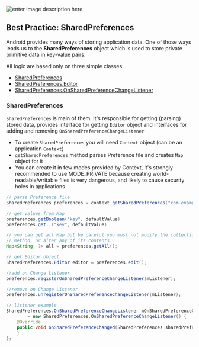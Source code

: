 ![enter image description here][6]

## Best Practice: SharedPreferences

Android provides many ways of storing application data. One of those ways leads us to the **SharedPreferences** object which is used to store private primitive data in key-value pairs.

All logic are based only on three simple classes:

- [SharedPreferences][1]
- [SharedPreferences.Editor][2]
- [SharedPreferences.OnSharedPreferenceChangeListener][3]

### SharedPreferences

`SharedPreferences` is main of them. It's responsible for getting (parsing) stored data, provides interface for getting `Editor` object and interfaces for adding and removing `OnSharedPreferenceChangeListener`

- To create `SharedPreferences` you will need `Context` object (can be an application `Context`)
- `getSharedPreferences` method parses Preference file and creates `Map` object for it
- You can create it in few modes provided by Context, it's strongly recommended to use MODE_PRIVATE because creating world-readable/writable files is very dangerous, and likely to cause security holes in applications

```java
// parse Preference file
SharedPreferences preferences = context.getSharedPreferences("com.example.app", Context.MODE_PRIVATE);

// get values from Map
preferences.getBoolean("key", defaultValue)
preferences.get..("key", defaultValue)

// you can get all Map but be careful you must not modify the collection returned by this
// method, or alter any of its contents.
Map<String, ?> all = preferences.getAll();

// get Editor object
SharedPreferences.Editor editor = preferences.edit();

//add on Change Listener
preferences.registerOnSharedPreferenceChangeListener(mListener);

//remove on Change Listener
preferences.unregisterOnSharedPreferenceChangeListener(mListener);

// listener example
SharedPreferences.OnSharedPreferenceChangeListener mOnSharedPreferenceChangeListener
        = new SharedPreferences.OnSharedPreferenceChangeListener() {
    @Override
    public void onSharedPreferenceChanged(SharedPreferences sharedPreferences, String key) {
    }
};
```

  [1]: http://developer.android.com/reference/android/content/SharedPreferences.html
  [2]: http://developer.android.com/reference/android/content/SharedPreferences.Editor.html
  [3]: http://developer.android.com/reference/android/content/SharedPreferences.OnSharedPreferenceChangeListener.html
  [4]: http://www.oodesign.com/singleton-pattern.html
  [5]: http://developer.android.com/guide/topics/data/data-storage.html#pref
  [6]: https://raw.github.com/yakivmospan/yakivmospan/master/images/best-practice-sharedprefarences-72-dpi-v-2.png
